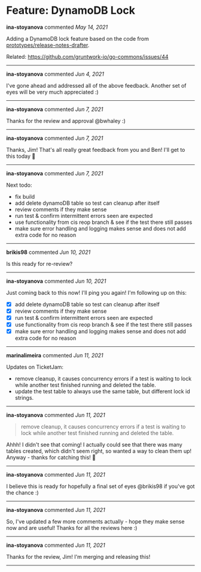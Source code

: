 # Feature: DynamoDB Lock

**ina-stoyanova** commented *May 14, 2021*

Adding a DynamoDB lock feature based on the code from [prototypes/release-notes-drafter](https://github.com/gruntwork-io/prototypes/blob/65c81b6/release-notes-drafter/aws.go).

Related: https://github.com/gruntwork-io/go-commons/issues/44
<br />
***


**ina-stoyanova** commented *Jun 4, 2021*

I've gone ahead and addressed all of the above feedback. Another set of eyes will be very much appreciated :) 
***

**ina-stoyanova** commented *Jun 7, 2021*

Thanks for the review and approval @bwhaley :) 
***

**ina-stoyanova** commented *Jun 7, 2021*

Thanks, Jim! That's all really great feedback from you and Ben! I'll get to this today 🙂 
***

**ina-stoyanova** commented *Jun 7, 2021*

Next todo: 
- fix build
- add delete dynamoDB table so test can cleanup after itself
- review comments if they make sense
- run test & confirm intermittent errors seen are expected
- use functionality from cis reop branch & see if the test there still passes
- make sure error handling and logging makes sense and does not add extra code for no reason
***

**brikis98** commented *Jun 10, 2021*

Is this ready for re-review?
***

**ina-stoyanova** commented *Jun 10, 2021*

Just coming back to this now! I'll ping you again! I'm following up on this:

- [x] add delete dynamoDB table so test can cleanup after itself
- [x] review comments if they make sense
- [x] run test & confirm intermittent errors seen are expected
- [x] use functionality from cis reop branch & see if the test there still passes
- [x] make sure error handling and logging makes sense and does not add extra code for no reason
***

**marinalimeira** commented *Jun 11, 2021*

Updates on TicketJam:
- remove cleanup, it causes concurrency errors if a test is waiting to lock while another test finished running and deleted the table.
- update the test table to always use the same table, but different lock id strings.
***

**ina-stoyanova** commented *Jun 11, 2021*

> remove cleanup, it causes concurrency errors if a test is waiting to lock while another test finished running and deleted the table.

Ahhh! I didn't see that coming! I actually could see that there was many tables created, which didn't seem right, so wanted a way to clean them up! Anyway - thanks for catching this! 🙇 

***

**ina-stoyanova** commented *Jun 11, 2021*

I believe this is ready for hopefully a final set of eyes @brikis98 if you've got the chance :) 
***

**ina-stoyanova** commented *Jun 11, 2021*

So, I've updated a few more comments actually - hope they make sense now and are useful! Thanks for all the reviews here :) 
***

**ina-stoyanova** commented *Jun 11, 2021*

Thanks for the review, Jim! I'm merging and releasing this! 

***

